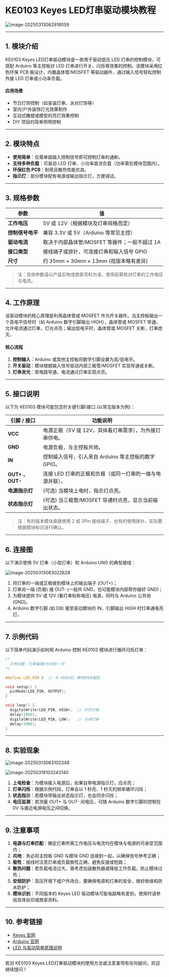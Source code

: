 # KE0103 Keyes LED灯串驱动模块教程

![image-20250313082918059](media/image-20250313082918059.png)

---

## **1. 模块介绍**

KE0103 Keyes LED灯串驱动模块是一款用于驱动低压 LED 灯串的控制模块，可搭配 Arduino 等主控板对 LED 灯串进行开关、闪烁等效果的控制。该模块采用红色环保 PCB 板设计，内置晶体管/MOSFET 等驱动器件，通过输入信号轻松控制外接 LED 灯串或小功率负载。

#### **应用场景**
- 节日灯饰控制（如圣诞灯串、派对灯饰等）  
- 室内/户外装饰灯光效果制作  
- 互动式雕塑或模型的亮灯效果控制  
- DIY 项目的简单照明控制  

---

## **2. 模块特点**

- **使用简单**：仅需单路输入控制信号即可控制灯串的通断。  
- **支持多种负载**：可驱动 LED 灯串、小功率直流负载（功率需在模块范围内）。  
- **环保红色 PCB**：耐用且散热性能优良。  
- **指示灯**：部分模块配有电源或输出指示灯，方便调试。  

---

## **3. 规格参数**

| 参数             | 值                                   |
|------------------|--------------------------------------|
| **工作电压**     | 5V 或 12V（根据模块及灯串规格而定）      |
| **控制信号电平** | 兼容 3.3V 或 5V（Arduino 等常见主控）    |
| **驱动电流**     | 取决于内部晶体管/MOSFET 等器件；一般不超过 1A  |
| **接口类型**     | 接线端子或排针，可连接灯串和输入信号 GPIO |
| **尺寸**         | 约 35mm × 30mm × 13mm (视版本略有差异)   |

> 注：具体参数请以产品实物或商家资料为准，使用前需核对灯串的工作电压与电流。

---

## **4. 工作原理**

该驱动模块的核心原理是利用晶体管或 MOSFET 作为开关器件。当主控板输出一个高电平信号时（如 Arduino 数字引脚输出 HIGH），晶体管或 MOSFET 导通，允许电流通过灯串，灯光点亮；输出低电平时，晶体管或 MOSFET 关断，灯串熄灭。

#### **核心流程**  
1. **控制输入**：Arduino 或其他主控板将数字引脚设置为高/低电平。  
2. **开关驱动**：模块根据输入信号驱动内部三极管/MOSFET 实现导通或关断。  
3. **灯串发光**：若电路导通，电流通过灯串实现点亮。  

---

## **5. 接口说明**

以下为 KE0103 模块可能包含的关键引脚/接口 (以常见版本为例)：

| 引脚 / 接口    | 功能说明                                                           |
|----------------|--------------------------------------------------------------------|
| **VCC**        | 电源正极（5V 或 12V，具体看灯串需求），为外接灯串供电。              |
| **GND**        | 电源负极，与主控板共地。                                           |
| **IN**         | 控制输入信号，引入来自 Arduino 等主控板的数字 GPIO。               |
| **OUT+ 、OUT-**| 连接 LED 灯串的正极和负极（或同一灯串的一端与电源并联）。            |
| **电源指示灯**   | (可选) 当模块上电时，指示灯点亮。                                 |
| **状态指示灯**   | (可选) 当三极管/MOSFET 导通时点亮，显示当前输出状态。               |

> 注：有的版本模块直接使用 2 或 3Pin 接线端子，也有的使用排针，实际要根据模块标识进行确认。

---

## **6. 连接图**

以下演示使用 5V 灯串（小型灯串）和 Arduino UNO 的典型接线：

![image-20250313083022828](media/image-20250313083022828.png)

1. 将灯串的一端或正极接到模块上的输出端子 (OUT+)；  
2. 灯串另一端 (负极) 接 OUT- (一般共 GND，也可能模块内部帮你接好 GND)；  
3. 为模块提供 5V 或 12V (看灯串标称电压) 电源，同时与 Arduino 公共地 (GND)。  
4. Arduino 数字引脚 (如 D8) 接至驱动模块的 IN，引脚输出 HIGH 时灯串通电亮灯。

---

## **7. 示例代码**

以下简单代码演示如何用 Arduino 控制 KE0103 模块进行循环闪烁灯串：

```cpp
/*
  示例功能：灯串每隔1秒闪烁一次
*/

#define LED_PIN 8  // 与 KE0103 模块的IN相连

void setup() {
  pinMode(LED_PIN, OUTPUT);
}

void loop() {
  digitalWrite(LED_PIN, HIGH);  // 打开灯串
  delay(1000);
  digitalWrite(LED_PIN, LOW);   // 关闭灯串
  delay(1000);
}
```

---

## **8. 实验现象**

![image-20250313083102348](media/image-20250313083102348.png)

![image-20250319103243140](media/image-20250319103243140.png)

1. **上电检查**：为模块接入电源后，如果自带电源指示灯，应点亮；  
2. **灯串闪烁**：根据示例代码，灯串会以 1 秒亮、1 秒灭的频率循环闪烁；  
3. **状态指示**：若模块带输出状态指示灯，也会同步闪烁；  
4. **电压监测**：若测量 OUT+ 与 OUT- 间电压，可随 Arduino 数字引脚的控制在 0V 与接近电源电压之间切换。

---

## **9. 注意事项**

1. **电源与灯串匹配**：确定灯串所需工作电压与电流均在模块与电源的可承受范围内；  
2. **共地**：务必将主控板 GND 与模块 GND 连接到一起，以确保信号参考正确；  
3. **极性**：接线时注意灯串或负载极性正确，避免反接或短路；  
4. **散热问题**：若负载电流过大，需考虑加装散热器或降低工作负载，防止模块过热；  
5. **安规防护**：高压环境下或户外场合，要确保电源和灯串的安全，做好绝缘和防水防护；  
6. **模块识别**：不同版本的 Keyes LED 驱动模块可能电路略有差别，使用时请参阅具体丝印或商家资料。  

---

## **10. 参考链接**

- [Keyes 官网](http://www.keyes-robot.com/)  
- [Arduino 官网](https://www.arduino.cc/)  
- [LED 与驱动简单原理说明](https://www.electronics-tutorials.ws/)  

---

若对 KE0103 Keyes LED灯串驱动模块的使用方法或注意事项有任何疑问，欢迎继续提问！
